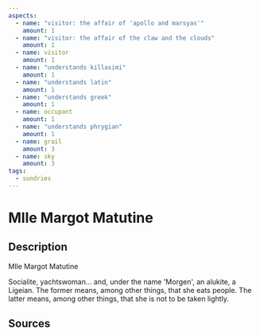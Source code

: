 ```yaml
---
aspects: 
  - name: "visitor: the affair of 'apollo and marsyas'"
    amount: 1
  - name: "visitor: the affair of the claw and the clouds"
    amount: 1
  - name: visitor
    amount: 1
  - name: "understands killasimi"
    amount: 1
  - name: "understands latin"
    amount: 1
  - name: "understands greek"
    amount: 1
  - name: occupant
    amount: 1
  - name: "understands phrygian"
    amount: 1
  - name: grail
    amount: 3
  - name: sky
    amount: 3
tags:
  - sundries
---
```

# Mlle Margot Matutine
## Description
Mlle Margot Matutine

Socialite, yachtswoman... and, under the name 'Morgen', an alukite, a Ligeian. The former means, among other things, that she eats people. The latter means, among other things, that she is not to be taken lightly.
## Sources


